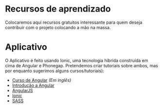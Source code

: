 # Recursos de aprendizado

Colocaremos aqui recursos gratuitos interessante para quem deseja contribuir com o projeto colocando a mão na massa.

# Aplicativo

O Aplicativo é feito usando Ionic, uma tecnologia híbrida construída em cima de Angular e Phonegap. Pretendemos criar tutoriais sobre ambos, mas por enquanto sugerimos alguns cursos/tutoriais):

* [Curso de Angular](https://www.codeschool.com/courses/shaping-up-with-angular-js) *(Em inglês)*
* [Introdução a Angular](http://pt.slideshare.net/rodrigobranas/introduo-ao-angularjs-33776412)
* [AngularJS](https://angularjs.org/)
* [Ionic](http://ionicframework.com/)
* [SASS](http://websocialdev.com/2013/11/05/introducao-ao-sass/)
